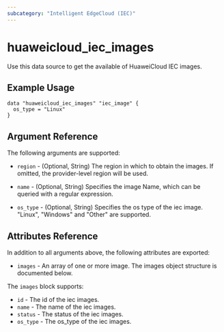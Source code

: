 ```yaml
---
subcategory: "Intelligent EdgeCloud (IEC)"
---
```


# huaweicloud_iec_images

Use this data source to get the available of HuaweiCloud IEC images.

## Example Usage

```hcl
data "huaweicloud_iec_images" "iec_image" {
  os_type = "Linux"
}
```

## Argument Reference

The following arguments are supported:
* `region` - (Optional, String) The region in which to obtain the images. 
    If omitted, the provider-level region will be used.

* `name` -  (Optional, String) Specifies the image Name, which can be queried 
    with a regular expression.
 
* `os_type` - (Optional, String) Specifies the os type of the iec image. 
    "Linux", "Windows" and "Other" are supported.

## Attributes Reference

In addition to all arguments above, the following attributes are exported:

* `images` - An array of one or more image.
    The images object structure is documented below.

The `images` block supports:

* `id` - The id of the iec images.
* `name` - The name of the iec images.
* `status` - The status of the iec images.
* `os_type` - The os_type of the iec images.
